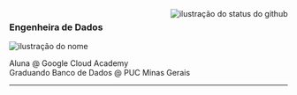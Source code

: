 <img align='right' src="https://github-readme-stats.vercel.app/api/top-langs/?username=amandacordeiro&layout=compact&show_icons=true&title_color=783c00&text_color=af552e&icon_color=783c00&bg_color=f8efd4&cache_seconds=2300" alt="ilustração do status do github">

### <strong>Engenheira de Dados</strong>

<img src="https://img.shields.io/static/v1?label=Overview&message=amandacordeiro&color=f8efd4&style=for-the-badge&logo=GitHub" alt="ilustração do nome">

<p> Aluna @ Google Cloud Academy <br/> Graduando Banco de Dados @ PUC Minas Gerais</p>

<hr>
